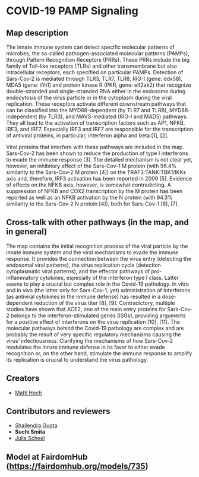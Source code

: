 # COVID-19 PAMP Signaling

## Map description
The innate immune system can detect specific molecular patterns of microbes, the so-called pathogen-associated molecular patterns (PAMPs), through Pattern Recognition Receptors (PRRs). These PRRs include the big family of Toll-like receptors (TLRs) and other transmembrane but also intracellular receptors, each specified on particular PAMPs. Detection of Sars-Cov-2 is mediated through TLR3, TLR7, TLR8, RIG-I (gene: ddx58), MDA5 (gene: ifih1) and protein kinase R (PKR, gene: eif2ak2) that recognize double-stranded and single-stranded RNA  either in the endosome during endocytosis of the virus particle or in the cytoplasm during the viral replication. These receptors activate different downstream pathways that can be classified into the MYD88-dependent (by TLR7 and TLR8), MYD88-independent (by TLR3), and MAVS-mediated (RIG-I and MAD5) pathways. They all lead to the activation of transcription factors such as AP1, NFKB, IRF3, and IRF7. Especially IRF3 and IRF7 are responsible for the transcription of antiviral proteins, in particular, interferon alpha and beta [1], [2].

Viral proteins that interfere with these pathways are included in the map. Sars-Cov-2 has been shown to reduce the production of type I interferons to evade the immune response [3]. The detailed mechanism is not clear yet, however, an inhibitory effect of the Sars-Cov-1 M protein (with 96.4% similarity to the Sars-Cov-2 M protein [4]) on the TRAF3:TANK:TBK1/IKKε axis and, therefore, IRF3 activation has been reported in 2009 [5]. Evidence of effects on the NFKB axis, however, is somewhat contradicting. A suppression of NFKB and COX2 transcription by the M protein has been reported as well as an NFKB activation by the N protein (with 94.3% similarity to the Sars-Cov-2 N protein [4]), both for Sars-Cov-1 [6], [7].

## Cross-talk with other pathways (in the map, and in general)

The map contains the initial recognition process of the viral particle by the innate immune system and the viral mechanisms to evade the immune response. It provides the connection between the virus entry (detecting the endosomal viral patterns), the virus replication cycle (detection cytoplasmatic viral patterns), and the effector pathways of pro-inflammatory cytokines, especially of the interferon type I class. Latter seems to play a crucial but complex role in the Covid-19 pathology. In vitro and in vivo (the latter only for Sars-Cov-1, yet) administration of Interferons (as antiviral cytokines in the immune defense) has resulted in a dose-dependent reduction of the virus titer [8], [9]. Contradictory, multiple studies have shown that ACE2, one of the main entry proteins for Sars-Cov-2 belongs to the interferon-stimulated genes (ISGs), providing arguments for a positive effect of interferons on the virus replication [10], [11]. The molecular pathways behind the Covid-19 pathology are complex and are probably the result of very specific regulatory mechanisms causing the virus’ infectiousness. Clarifying the mechanisms of how Sars-Cov-2 modulates the innate immune defense in its favor to either evade recognition or, on the other hand, stimulate the immune response to amplify its replication is crucial to understand the virus pathology.


## Creators
- [Matti Hoch](https://fairdomhub.org/people/1520)


## Contributors and reviewers
- [Shailendra Gupta](https://fairdomhub.org/people/1641)
- **Suchi Smita**
- [Julia Scheel](https://fairdomhub.org/people/1686)

## Model at FairdomHub (https://fairdomhub.org/models/735)
